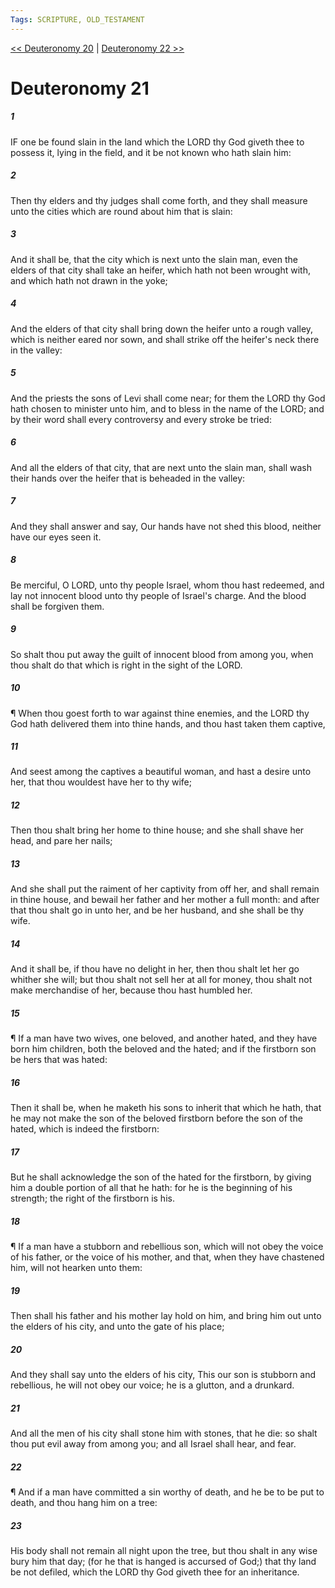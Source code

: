 ```yaml
---
Tags: SCRIPTURE, OLD_TESTAMENT
---
```


[<< Deuteronomy 20](OLD_TESTAMENT/05_Deuteronomy/Deuteronomy_20.md) | [Deuteronomy 22 >>](OLD_TESTAMENT/05_Deuteronomy/Deuteronomy_22.md)

# Deuteronomy 21

##### 1

IF one be found slain in the land which the LORD thy God giveth thee to possess it, lying in the field, and it be not known who hath slain him:

##### 2

Then thy elders and thy judges shall come forth, and they shall measure unto the cities which are round about him that is slain:

##### 3

And it shall be, that the city which is next unto the slain man, even the elders of that city shall take an heifer, which hath not been wrought with, and which hath not drawn in the yoke;

##### 4

And the elders of that city shall bring down the heifer unto a rough valley, which is neither eared nor sown, and shall strike off the heifer's neck there in the valley:

##### 5

And the priests the sons of Levi shall come near; for them the LORD thy God hath chosen to minister unto him, and to bless in the name of the LORD; and by their word shall every controversy and every stroke be tried:

##### 6

And all the elders of that city, that are next unto the slain man, shall wash their hands over the heifer that is beheaded in the valley:

##### 7

And they shall answer and say, Our hands have not shed this blood, neither have our eyes seen it.

##### 8

Be merciful, O LORD, unto thy people Israel, whom thou hast redeemed, and lay not innocent blood unto thy people of Israel's charge. And the blood shall be forgiven them.

##### 9

So shalt thou put away the guilt of innocent blood from among you, when thou shalt do that which is right in the sight of the LORD.

##### 10

¶ When thou goest forth to war against thine enemies, and the LORD thy God hath delivered them into thine hands, and thou hast taken them captive,

##### 11

And seest among the captives a beautiful woman, and hast a desire unto her, that thou wouldest have her to thy wife;

##### 12

Then thou shalt bring her home to thine house; and she shall shave her head, and pare her nails;

##### 13

And she shall put the raiment of her captivity from off her, and shall remain in thine house, and bewail her father and her mother a full month: and after that thou shalt go in unto her, and be her husband, and she shall be thy wife.

##### 14

And it shall be, if thou have no delight in her, then thou shalt let her go whither she will; but thou shalt not sell her at all for money, thou shalt not make merchandise of her, because thou hast humbled her.

##### 15

¶ If a man have two wives, one beloved, and another hated, and they have born him children, both the beloved and the hated; and if the firstborn son be hers that was hated:

##### 16

Then it shall be, when he maketh his sons to inherit that which he hath, that he may not make the son of the beloved firstborn before the son of the hated, which is indeed the firstborn:

##### 17

But he shall acknowledge the son of the hated for the firstborn, by giving him a double portion of all that he hath: for he is the beginning of his strength; the right of the firstborn is his.

##### 18

¶ If a man have a stubborn and rebellious son, which will not obey the voice of his father, or the voice of his mother, and that, when they have chastened him, will not hearken unto them:

##### 19

Then shall his father and his mother lay hold on him, and bring him out unto the elders of his city, and unto the gate of his place;

##### 20

And they shall say unto the elders of his city, This our son is stubborn and rebellious, he will not obey our voice; he is a glutton, and a drunkard.

##### 21

And all the men of his city shall stone him with stones, that he die: so shalt thou put evil away from among you; and all Israel shall hear, and fear.

##### 22

¶ And if a man have committed a sin worthy of death, and he be to be put to death, and thou hang him on a tree:

##### 23

His body shall not remain all night upon the tree, but thou shalt in any wise bury him that day; (for he that is hanged is accursed of God;) that thy land be not defiled, which the LORD thy God giveth thee for an inheritance.
